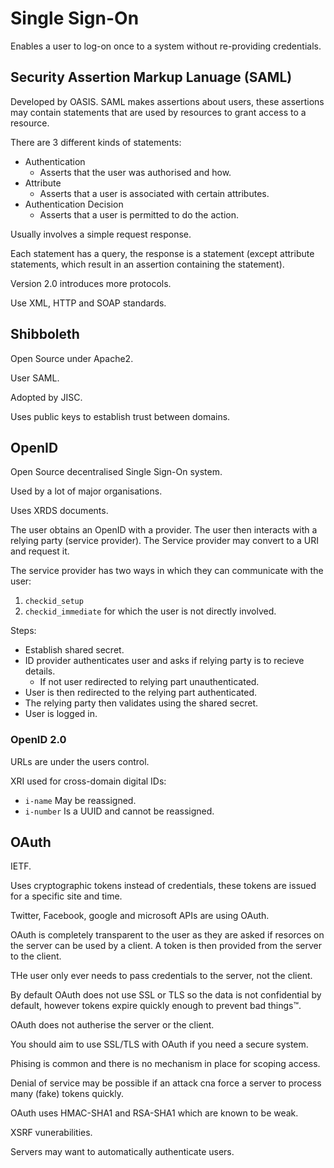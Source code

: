 Single Sign-On
==============

Enables a user to log-on once to a system without re-providing credentials.

Security Assertion Markup Lanuage (SAML)
----------------------------------------

Developed by OASIS. SAML makes assertions about users, these assertions may contain statements that are used by resources to grant access to a resource.

There are 3 different kinds of statements:

* Authentication
    * Asserts that the user was authorised and how.
* Attribute
    * Asserts that a user is associated with certain attributes.
* Authentication Decision
    * Asserts that a user is permitted to do the action.

Usually involves a simple request response.

Each statement has a query, the response is a statement (except attribute statements, which result in an assertion containing the statement).

Version 2.0 introduces more protocols.

Use XML, HTTP and SOAP standards.

Shibboleth
----------

Open Source under Apache2.

User SAML.

Adopted by JISC.

Uses public keys to establish trust between domains.

OpenID
------

Open Source decentralised Single Sign-On system.

Used by a lot of major organisations.

Uses XRDS documents.

The user obtains an OpenID with a provider. The user then interacts with a relying party (service provider). The Service provider may convert to a URI and request it.

The service provider has two ways in which they can communicate with the user:

1. `checkid_setup`
2. `checkid_immediate` for which the user is not directly involved.

Steps:

* Establish shared secret.
* ID provider authenticates user and asks if relying party is to recieve details.
    * If not user redirected to relying part unauthenticated.
* User is then redirected to the relying part authenticated.
* The relying party then validates using the shared secret.
* User is logged in.

### OpenID 2.0

URLs are under the users control.

XRI used for cross-domain digital IDs:

* `i-name` May be reassigned.
* `i-number` Is a UUID and cannot be reassigned.

OAuth
-----

IETF.

Uses cryptographic tokens instead of credentials, these tokens are issued for a specific site and time.

Twitter, Facebook, google and microsoft APIs are using OAuth.

OAuth is completely transparent to the user as they are asked if resorces on the server can be used by a client. A token is then provided from the server to the client.

THe user only ever needs to pass credentials to the server, not the client.

By default OAuth does not use SSL or TLS so the data is not confidential by default, however tokens expire quickly enough to prevent bad things™.

OAuth does not autherise the server or the client.

You should aim to use SSL/TLS with OAuth if you need a secure system.

Phising is common and there is no mechanism in place for scoping access.

Denial of service may be possible if an attack cna force a server to process many (fake) tokens quickly.

OAuth uses HMAC-SHA1 and RSA-SHA1 which are known to be weak.

XSRF vunerabilities.

Servers may want to automatically authenticate users.

